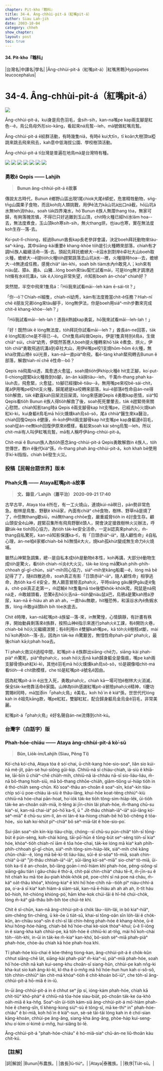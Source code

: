 ```yaml
---
chapter: Pit-kho『鵯科』
title: 34-4. Âng-chhùi-pit-á（紅嘴pit-á）
author: Siau Lah-jih
date: 2003-10-04
category: chheh
show_chapter: 
layout: post
toc: true
---
```


#### 34. Pit-kho『鵯科』


|台灣名|中譯名|學名|
|Âng-chhùi-pit-á（紅嘴pit-á）|紅嘴黑鵯|Hypsipetes leucocephalus|

# 34-4. Âng-chhùi-pit-á（紅嘴pit-á）

![](../too5/34/34-4-5.紅嘴pit-á.jpg)


Âng-chhùi-pit-á，kui身是烏色羽毛，金sih-sih，kan-na嘴pe kap兩支腳是紅色--ê，鳥公鳥母外形sio-kāng，看起來ná烏鶖--leh，mā號做紅嘴烏鶖。

Âng-chhùi-pit-á ē絞群活動，有時幾隻niâ，有時ē kui大tīn，tī koân大樹頂ta椏跳來跳去飛來飛去，kah意中低海拔公園、學校樹頂活動。

Âng-chhùi-pit-á tī台灣是普遍在地鳥mā是台灣特有種。


![](../too5/34/34-4-2.紅嘴pit-á.jpg)
![](../too5/34/34-4-1.紅嘴pit-á.jpg)
![](../too5/34/34-4-3.紅嘴pit-á.jpg)
![](../too5/34/34-4-4.紅嘴pit-á.jpg)
![](../too5/34/34-4-6.紅嘴pit-á.jpg)
![](../too5/34/34-4-8.紅嘴pit-á.jpg)
![](../too5/34/34-4-7.紅嘴pit-á.jpg)


### **勇敢ê Qepis —— Lahjih**
>**Bunun âng-chhùi-pit-á ê故事**

傳說太古時代，Bunun ê鄉野山區出現1尾chiok大尾ê蟒蛇，危害精牲動物，sńg-tn̄g山園果子食物，而且koh向人類挑戰，用伊ê法力kā山坑á出口nâ截，hō͘山坑á水無teh消tháu，soah ta̍k四界淹水，hō͘ Bunun ê族人無厝thang tòa，無家可歸，有夠落魄苦憐，不得已只好逃難到玉山頂，chit時火種已經hō͘水lâm hoa--去，無法度煮食，玉山頂koh寒sih-sih，無火thang烘，也iau也寒，實在無法度koh生存--落-去。

Ko͘-put-lî-chiong，經過Bunun酋長kap長老參詳會議，決定boeh拜託動物來tàu-saⁿ-kāng，其中siāng-kài重要ê khang-khòe to̍h是引火種轉來部落，chiah有才調hō͘族人繼續活命--落-去。頭起先拜託蟾蜍大--ê泅水到對岸ê卓社大山boeh取火種，蟾蜍大--ê提tio̍h火種to̍h趕緊跳落去山坑á水--裡，火種隨時hoa--去，蟾蜍大--ê無達成任務，感覺chiâⁿ iàn-khì，soah bih tiàm水內m̄敢見人；koh來有niáu鼠、獐á、鹿á、山豬…lóng boeh來tàu幫忙試看māi，可是lóng無才調潦過hit條有水ê坑溝á，ta̍k ê人lóng非常失望，m̄知影boeh án-chóaⁿ chiah好？

突然間，半空中飛來1隻鳥á：「Hō͘我來試看māi--leh kám ē-sái-tit？」

「你--ō͘？Chiah-nī細隻，chiah-nī幼秀，kám有法度擔當chit-ê任務？Hiah-nī chē ê朋友兄弟lóng來tàu腳手，lóng無伊法，你是boeh用siáⁿ-mih步數來完成chit-ê khang-khòe--leh？」

「Hō͘我試看māi--leh-lah！憑我ê熱誠kap勇氣，hō͘我來試看māi--leh-lah！」

「好！既然ta̍k ê lóng無法度，to̍h拜託你試看māi--leh？」酋長án-ne回答，ta̍k ê lóng知影che是不得已--ê。
Chit隻鳥á叫做Qepis，伊是1隻真特別ê鳥á，生做chiâⁿ súi，chiâⁿ幼秀，伊既然答應人boeh提火種轉來hō͘ ta̍k ê煮食、烘火，伊to̍h chiâⁿ勇敢飛過坑溝á到卓社大山，用伊ê嘴pe咬1支燒hōm-hōm ê火種，無khà欣賞山裡ê súi光景，kan-nā一直piàⁿ命飛，看ē-tàng khah緊飛轉去Bunun ê部落，解救hiah-nī chē ê性命--bô？

Qepis ná飛風ná透，風愈透火愈猛，soah燒tio̍h伊khi̍p火種ê hit支正腳，ko͘-put-lî-chiong趕緊kā火種換到tò腳，ân-ân kā挾tiâu--leh，千萬m̄-thang phah ka-la̍uh去，飛愈緊，火愈猛，tò腳已經擋bē-tiâu--ā，無用嘴pe來咬bē-sái-chit，尾á伊用嘴pe咬hit支火種，歸尾總是ka咬轉來部落，kui-ê部落ê性命自án-ne得tio̍h解救，ta̍k ê歡喜kah目屎流目屎滴，lóng來感謝Qepis ê勇敢kap恩情，siáⁿ知Qepis看tio̍h Bunun ê族人得tio̍h解救了後，soah死死暈暈去，ta̍k ê趕緊倚來關心慰問，chiah知影tang時á Qepis ê兩支腳骨kap hit支嘴pe，已經去hō͘火燒kah紅kì-kì，kui身軀ê鳥毛mā hō͘火燻燻kah烏sô-sô，尾á chhiàⁿ醫生來ka醫治，chiah回復Qepis ê健康，m̄-koh伊hit兩支腳骨kap hit支嘴pe kap身軀邊ê羽毛，soah從án-ne無koh回復伊原來ê模樣，看起來soah kài sêng烏鶖--leh，所以chit-mái有人叫伊紅嘴烏鶖，mā有人稱呼伊âng-chhùi-pit-á。

Chit-mái ê Bunun族人為tio̍h感念âng-chhùi-pit-á Qepis勇敢解救in ê族人，to̍h世傳世，教in ê後代kiáⁿ孫，m̄-thang phah âng-chhùi-pit-á，koh khah bē使用手kí-kí指指，chiah bē發生火災。



### 投稿【民報台語世界】版本

### **Phah火鳥 —— Ataya紅嘴pit-á故事**
>**文、錄音／Lahjih（蕭平治） 2020-09-21 17:40**

古早古早，Ataya tòa ê所在，有一工火燒山，連燒kúi-nā暝日，pān勢非常危急。樹林是鳥隻、野獸ê khiā家，內面有chiâⁿ chē食物，樹林、野草nā是燒了了，m̄但無thang歇siū，mā無thang chhōe食，嚴重威脅tio̍h in ê討食生存。顧山頭安全ê山神，趕緊召集所有飛鳥野獸ê頭人，開會決定搶救樹林火災辦法，呼籲ta̍k-ke tioh同心協力，為tio̍h ta̍k-ke安全活命，一定ài認真來phah火，m̄-thang自私驚死，kan-nā知影保護ka-tī，有「日頭赤iāⁿ-iāⁿ，隨人顧性命」ê自私心理，án-ne咱ê家鄉chiah-bē hō͘無情ê大火，燒kah孤khu̍t變成無生命力ê火燒埔。

雖然山神緊急調集，總--是自私本成to̍h是動物ê本性，koh再講，大部分ê動物生成to̍h是驚火，看tio̍h chiah-nī炎ê大火災，ta̍k-ke lóng mā驚kah phi̍h-phi̍h-chhoah gī-gī-chùn，siáⁿ-mih同心協力，siáⁿ-mih坐kāng船載--ê，lóng mā bē記得了了，隨ê四散逃命，soah真正有影「日頭赤iāⁿ-iāⁿ，隨人顧性命」相爭逃命，為tio̍h ka-tī ê安全，無人願意冒險去phah火，平時siāng gâu展伊gâu走ê兔á，chit-pái真正走第一，m̄認輸ê hit隻龜mā tòe後壁kho̍k-kho̍k爬，飛鼠是ná飛ná走，m̄敢越頭看，恐驚ē去hō͘火舌nā--tio̍h變niáu鼠á巴，烏鴉á是驚kah險á滲尿，kan-nā ē-hiáu ah ah ah ah，一直háu無歇，hit種恐怖，和溪谷水內ê魚蝦水族，lóng m̄敢giâ頭bih bih tòe水底去。

Chit ê時陣，kan-nā紅嘴pit-á族留--落-來，in無驚惶，心情鎮靜，有計畫有秩序，開始動員剩落來ê族群，按照山神ê指示來進行phah火ê工課，有ê開防火巷，chiah-bē hō͘火災繼續湠開；有ê利用in ê雙腳kah嘴pe，kā to̍h火ê樹枝at斷，mài hō͘ koh再to̍h--落-去，因為in ta̍k-ke m̄驚艱苦，無惜性命phah-piàⁿ phah火，最後chiah kā火phah hoa去。

Tī phah火救災ê過程中間，紅嘴pit-á ê族群出siāng-chē力，siāng-kài phah-piàⁿ m̄驚死，piàⁿ命phah火，soah hō͘火舌nā kah歸身軀全是傷痕，嘴pe kah兩支腳骨燒kah紅kì-kì，其他ê羽毛mā hō͘火燻燻kah烏sô-sô，tō是親像咱chit-má看tio̍h--ê chit款模樣，che tō是紅嘴pit-á號名ê因由。

因為紅嘴pit-á in ê出生入死，勇敢phah火，chiah kā一場可怕ê樹林大火消滅，保全ta̍k-ke倚靠活命ê家園。山神為tio̍h感謝紅嘴pit-á冒險phah火ê精神，tī慶功賞賜ê同時，mā加添in「phah火鳥」ê美名，koh hō͘ in ê kiáⁿ孫，世世代代lóng kah in ê祖先kāng款，嘴pe紅紅，雙腳紅紅，配合歸身軀烏金烏金ê羽毛，非常美麗。

紅嘴pit-á「phah火鳥」ê好名聲自án-ne流傳到chit-kú。

### 台灣字（白話字）版

### **Phah-hóe-chiáu —— Ataya àng-chhùi-pit-á kò͘-sū**
>**Bûn, Lio̍k-im/Lahjih (Siau, Pêng Tī)**

Kó͘-chá kó͘-chá, Ataya tòa ê só͘-chai, ū-chi̍t-kang hóe-sio-soaⁿ, liân sio kúi-nā mê-ji̍t, pān-sè hui-siông gûi-kip. Chhiū-nâ sī chiáu-chiah, iá-siù ê khiā-ke, lāi-bīn ū chiâⁿ-chē chia̍h-mi̍h, chhiū-nâ iá-chháu nā-sī sio-liáu-liáu, m̄-nā bô-thang hioh-siū, mā bô-thang chhōe-chia̍h, giâm-tiōng ui-hia̍p tio̍h in ê thó-chia̍h seng-chûn. Kò͘ soaⁿ-thâu an-choân ê soaⁿ-sîn, kóaⁿ-kín tiàu-chi̍p só͘-ū poe-chiáu iá-siù ê thâu-lâng, khui-hōe koat-tēng chhiúⁿ-kiù chhiū-nâ hóe-chai pān-hoat, ho͘-io̍k ta̍k-ke tio̍h tông-sim-hia̍p-le̍k, ūi-tio̍h ta̍k-ke an-choân oa̍h-miā, it-tēng ài jīn-chin lâi phah-hóe, m̄-thang chū-su kiaⁿ-sí, kan-nā chai-iáⁿ pó-hō͘ ka-tī, ū " Ji̍t-thâu chhiah-iāⁿ-iāⁿ sûi-lâng kò͘-sèⁿ-miā" ê chū-su sim-lí, án-ni lán-ê ka-hiong chiah-bē hō͘ bô-chêng ê tōa-hóe，sio kah ko͘-khu̍t pìⁿ-chiâⁿ bô sèⁿ-miā-la̍t ê hóe-sio-po͘.
 
Sui-jiân soaⁿ-sîn kín-kip tiàu-chi̍p, chóng--sī chū-su pún-chiâⁿ to̍h-sī tōng-bu̍t ê pún-sèng, koh-chài kóng, tāi-pō͘-hūn ê tōng-bu̍t seⁿ-sêng to̍h-sī kiaⁿ hóe, khòaⁿ-tio̍h chiah-nī iām ê tōa hóe-chai, ta̍k-ke lóng mā kiaⁿ kah phi̍h-phi̍h-chhoah gī-gī-chùn, siáⁿ-mih tông-sim-hia̍p-le̍k, siáⁿ-mih chē kāng chûn-chāi--ê, lóng mā bē-kì-tit liáu-liáu, sûi-ê sì-sòaⁿ tô-miā, soah chin-chiàⁿ ū-iáⁿ "ji̍t-thâu chhiah-iāⁿ-iāⁿ, sûi-lâng kò͘-sèⁿ-miā" sio-chèⁿ tô-miā, ūi-tio̍h ka-tī ê an-choân, bô-lâng goān-ì mō͘-hiám khì phah-hóe, pêng-siông-sî siāng-gâu tián i gâu-cháu ê thò͘-á, chit-pái chin-chiàⁿ cháu tē-it, m̄-jīn-su ê hit chiah ku mā tòe āu-piah kho̍k-kho̍k pê, poe-chhí sī ná poe ná cháu, m̄-káⁿ oa̍t-thâu khòaⁿ, khióng-kiaⁿ ē khì hō͘ hóe-chi̍h nā--tio̍h pìⁿ niáu-chhí-á pa, o͘-a-á sī kiaⁿ kah hiám-á siàm-sái, kan-nā ē-hiáu ah ah ah ah, it-ti̍t háu bô-hioh, hit-chióng khióng-pò͘, hām khe-kok chúi-lāi ê hî-hê chúi-cho̍k, lóng m̄-káⁿ giâ-thâu bih-bih tòe chúi-té khì. 

Chit ê sî-chūn, kan-nā âng-chhùi-pit-á cho̍k lâu--lo̍h-lâi, in bô kiaⁿ-hiâⁿ, sim-chêng tìn-chēng, ū kè-ōe ū tia̍t-sū, khai-sí tōng-oân sīn lo̍h-lâi ê cho̍k-kûn, àn-chiàu soaⁿ-sîn ê chí-sī lâi chìn-hêng phah-hóe ê khang-khòe, ū-ê khui hông-hóe-hāng, chiah-bē hō͘ hóe-chai kè-siok thòaⁿ-khui; ū-ê lī-iōng in ê siang-kha kah chhùi-pe, kā to̍h-hóe ê chhiū-ki at-tn̄g, mài hō͘ koh-chài to̍h--lo̍h-khì, in-ūi in ta̍k-ke m̄-kiaⁿ kan-khó͘, bô-sioh sèⁿ-miā phah-piàⁿ phah-hóe, chòe-āu chiah kā hóe phah-hoa khì.
 
Tī phah-hóe kiù-chai ê kòe-thêng tiong-kan, âng-chhùi-pit-á ê cho̍k-kûn chhut siāng-chē la̍t, siāng-kài phah-piàⁿ m̄-kiaⁿ-sí, piàⁿ-miā phah-hóe, soah hō͘ hóe-chi̍h nā kah kui-seng-khu choân-sī siang-hûn, chhùi-pe kah nn̄g-ki kha-kut sio kah âng-kì-kì, kî-tha ê ú-mn̂g mā hō͘ hóe-hun hun kah o͘-sô-sô, to̍h chhin-chhiūⁿ lán chit-má khòaⁿ-tio̍h ê chit-khoán bô͘-iūⁿ, che to̍h-sī âng-chhùi-pit-á hō-miâ ê in-iû.
 
In-ūi âng-chhùi-pit-á in ê chhut seⁿ ji̍p sí, ióng-kám phah-hóe, chiah kā chi̍t-tiûⁿ khó-phàⁿ ê chhiū-nâ tōa-hóe siau-bia̍t, pó-choân ta̍k-ke óa-khò oa̍h-miā ê ka-hn̂g. Soaⁿ-sîn ūi-tio̍h kám-siā âng-chhùi-pit-á mō͘-hiám phah-hóe ê cheng-sîn, tī khèng-kong siúⁿ-sù ê tông-sî, mā ke-thiⁿ in" phah-hóe-chiáu" ê bí-miâ, koh hō͘ in ê kiáⁿ-sun, sè-sè tāi-tāi lóng kah in ê chó͘-sian kāng-khoán, chhùi-pe âng-âng, siang-kha âng-âng, phòe-ha̍p kui-seng-khu o͘-kim o͘-kimê ú-mn̂g, hui-siâng bí-lē.
 
Âng-chhùi-pit-á "phah-hóe-chiáu" ê hó-miâ-siaⁿ chū-án-ne liû-thoân kàu chit-kú.


### 【註解】

|詞|解說|
|Bunun|布農族。|
|酋長|Iû-tiúⁿ。|
|Ataya|泰雅族。|
|秩序|Tia̍t-sū。|


